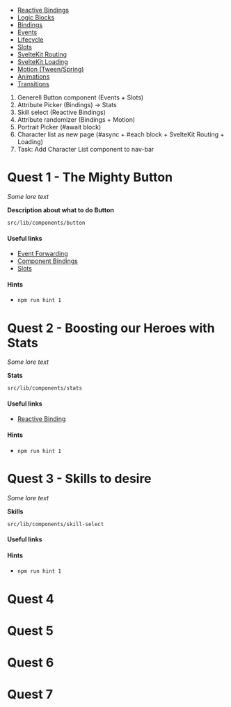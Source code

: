 - [Reactive Bindings](https://svelte.dev/tutorial/reactive-declarations)
- [Logic Blocks](https://svelte.dev/tutorial/if-blocks)
- [Bindings](https://svelte.dev/tutorial/text-inputs)
- [Events](https://svelte.dev/tutorial/event-forwarding)
- [Lifecycle](https://svelte.dev/tutorial/onmount)
- [Slots](https://svelte.dev/tutorial/slots)
- [SvelteKit Routing](https://kit.svelte.dev/docs#routing)
- [SvelteKit Loading](https://kit.svelte.dev/docs#loading)
- [Motion (Tween/Spring)](https://svelte.dev/tutorial/tweened)
- [Animations](https://svelte.dev/tutorial/animate)
- [Transitions](https://svelte.dev/tutorial/transition)

1. Generell Button component (Events + Slots)
2. Attribute Picker (Bindings) -> Stats
3. Skill select (Reactive Bindings)
4. Attribute randomizer (Bindings + Motion)
5. Portrait Picker (#await block)
6. Character list as new page (#async + #each block + SvelteKit Routing + Loading)
7. Task: Add Character List component to nav-bar

# Quest 1 - The Mighty Button

_Some lore text_

**Description about what to do Button**

`src/lib/components/button`

#### Useful links

- [Event Forwarding](https://svelte.dev/tutorial/event-forwarding)
- [Component Bindings](https://svelte.dev/tutorial/component-bindings)
- [Slots](https://svelte.dev/tutorial/slots)

#### Hints

- `npm run hint 1`

# Quest 2 - Boosting our Heroes with Stats

_Some lore text_

**Stats**

`src/lib/components/stats`

#### Useful links

- [Reactive Binding](https://svelte.dev/tutorial/event-forwarding)

#### Hints

- `npm run hint 1`

# Quest 3 - Skills to desire

_Some lore text_

**Skills**

`src/lib/components/skill-select`

#### Useful links

#### Hints

- `npm run hint 1`

# Quest 4

# Quest 5

# Quest 6

# Quest 7
